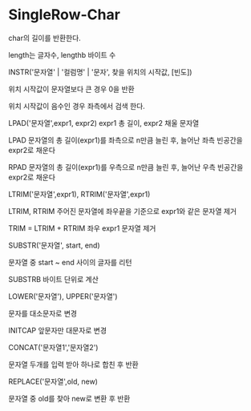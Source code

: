 # SingleRow-Char

<show-structure for="procedure" />

<procedure title="LENGTH, LENGTHB" id="length" style="choices">
    <step>
        <p>char의 길이를 반환한다.</p>
    </step>
    <step>
        <p>length는 글자수, lengthb 바이트 수</p>
    </step>
    <code-block src="/Language/dbms/sql/oracle_function.sql" include-lines="57-63" lang="sql"/>
</procedure>

<procedure title="INSTR" id="instr" style="choices">
    <step>
        <p>INSTR('문자열' | '컬럼명' | '문자', 찾을 위치의 시작값, [빈도])</p>
    </step>
    <step>
        <p>위치 시작값이 문자열보다 큰 경우 0을 반환</p>
    </step>
    <step>
        <p>위치 시작값이 음수인 경우 좌측에서 검색 한다.</p>
    </step>
    <code-block src="/Language/dbms/sql/oracle_function.sql" include-lines="66-74" lang="sql"/>
</procedure>

<procedure title="LPAD, RPAD" id="pad" style="choices">
    <step>
        <p>LPAD('문자열',expr1, expr2) expr1 총 길이, expr2 채울 문자열 </p>
    </step>
    <step>
        <p>LPAD 문자열의 총 길이(expr1)를 좌측으로 n만큼 늘린 후, 늘어난 좌측 빈공간을 expr2로 채운다</p>
    </step>
    <step>
        <p>RPAD 문자열의 총 길이(expr1)를 우측으로 n만큼 늘린 후, 늘어난 우측 빈공간을 expr2로 채운다</p>
    </step>
    <code-block src="/Language/dbms/sql/oracle_function.sql" include-lines="77-87" lang="sql"/>
</procedure>

<procedure title="TRIM, RTRIM, LTRIM" id="trim" style="choices">
    <step>
        <p>LTRIM('문자열',expr1), RTRIM('문자열',expr1) </p>
    </step>
    <step>
        <p>LTRIM, RTRIM 주어진 문자열에 좌우끝을 기준으로 expr1와 같은 문자열 제거</p>
    </step>
    <step>
        <p>TRIM = LTRIM + RTRIM 좌우 expr1 문자열 제거</p>
    </step>
    <code-block src="/Language/dbms/sql/oracle_function.sql" include-lines="90-96" lang="sql"/>
    <code-block src="/Language/dbms/sql/oracle_function.sql" include-lines="98-103" lang="sql"/>
    <code-block src="/Language/dbms/sql/oracle_function.sql" include-lines="105-109" lang="sql"/>
</procedure>


<procedure title="SUBSTR, SUBSTRB" id="substr" style="choices">
<step>
    <p>SUBSTR('문자열', start, end)</p>
</step>
<step>
    <p>문자열 중 start ~ end 사이의 글자를 리턴</p>
</step>
<step>
    <p>SUBSTRB 바이트 단위로 계산</p>
</step>
    <code-block src="/Language/dbms/sql/oracle_function.sql" include-lines="113-120" lang="sql"/>
    <code-block src="/Language/dbms/sql/oracle_function.sql" include-lines="122-129" lang="sql"/>
    <code-block src="/Language/dbms/sql/oracle_function.sql" include-lines="132-139" lang="sql"/>
    <code-block src="/Language/dbms/sql/oracle_function.sql" include-lines="171-173" lang="sql"/>
</procedure>


<procedure title="LOWER, UPPER, INITCAP" id="lower" style="choices">
    <step>
        <p>LOWER('문자열'), UPPER('문자열') </p>
    </step>
    <step>
        <p>문자를 대소문자로 변경</p>
    </step>
    <step>
        <p>INITCAP 앞문자만 대문자로 변경</p>
    </step>
    <code-block src="/Language/dbms/sql/oracle_function.sql" include-lines="183-184" lang="sql"/>
    <code-block src="/Language/dbms/sql/oracle_function.sql" include-lines="187-188" lang="sql"/>
    <code-block src="/Language/dbms/sql/oracle_function.sql" include-lines="191-192" lang="sql"/>
</procedure>


<procedure title="CONCAT" id="concat" style="choices">
<step>
    <p>CONCAT('문자열1','문자열2')</p>
</step>
<step>
    <p>문자열 두개를 입력 받아 하나로 합친 후 반환</p>
</step>
    <code-block src="/Language/dbms/sql/oracle_function.sql" include-lines="195-197" lang="sql"/>
</procedure>

<procedure title="REPLACE" id="replace" style="choices">
<step>
    <p>REPLACE('문자열',old, new)</p>
</step>
<step>
    <p>문자열 중 old를 찾아 new로 변환 후 반환</p>
</step>
    <code-block src="/Language/dbms/sql/oracle_function.sql" include-lines="201-202" lang="sql"/>
</procedure>